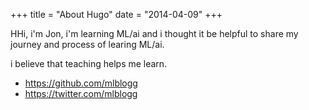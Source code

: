 +++
title = "About Hugo"
date = "2014-04-09"
+++

HHi, i'm Jon, i'm learning ML/ai and i thought it be helpful to share my journey  and process of learing ML/ai.

i believe that teaching helps me learn.

* https://github.com/mlblogg
* https://twitter.com/mlblogg



